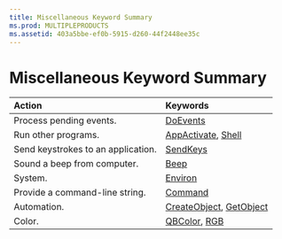 ```yaml
---
title: Miscellaneous Keyword Summary
ms.prod: MULTIPLEPRODUCTS
ms.assetid: 403a5bbe-ef0b-5915-d260-44f2448ee35c
---
```



# Miscellaneous Keyword Summary


|**Action**|**Keywords**|
|:-----|:-----|
|Process pending events.|[DoEvents](doevents-function.md)|
|Run other programs.|[AppActivate](appactivate-statement.md), [Shell](shell-function.md)|
|Send keystrokes to an application.|[SendKeys](sendkeys-statement.md)|
|Sound a beep from computer.|[Beep](beep-statement.md)|
|System.|[Environ](environ-function.md)|
|Provide a command-line string.|[Command](command-function.md)|
|Automation.|[CreateObject](createobject-function.md), [GetObject](getobject-function.md)|
|Color.|[QBColor](qbcolor-function.md), [RGB](rgb-function.md)|

